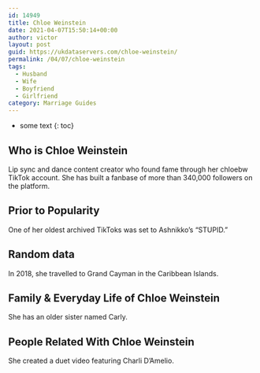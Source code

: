 ```yaml
---
id: 14949
title: Chloe Weinstein
date: 2021-04-07T15:50:14+00:00
author: victor
layout: post
guid: https://ukdataservers.com/chloe-weinstein/
permalink: /04/07/chloe-weinstein
tags:
  - Husband
  - Wife
  - Boyfriend
  - Girlfriend
category: Marriage Guides
---
```


* some text
{: toc}


## Who is Chloe Weinstein



Lip sync and dance content creator who found fame through her chloebw TikTok account. She has built a fanbase of more than 340,000 followers on the platform.

                
                
                
## Prior to Popularity



One of her oldest archived TikToks was set to Ashnikko&#8217;s &#8220;STUPID.&#8221;

                
                
                
## Random data



In 2018, she travelled to Grand Cayman in the Caribbean Islands. 

                
                
                
## Family & Everyday Life of Chloe Weinstein



She has an older sister named Carly. 

                
                
                
## People Related With Chloe Weinstein



She created a duet video featuring Charli D&#8217;Amelio.

                
              
            
          
          
          
